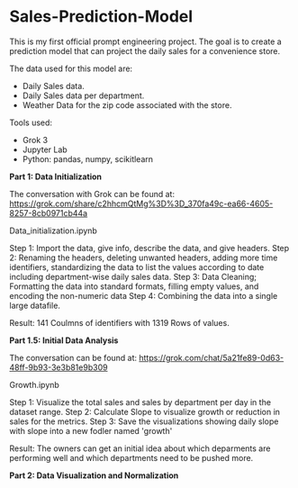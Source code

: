 # Sales-Prediction-Model

This is my first official prompt engineering project. The goal is to create a prediction model that can project the daily sales for a convenience store.

The data used for this model are:
- Daily Sales data.
- Daily Sales data per department.
- Weather Data for the zip code associated with the store.

Tools used:
- Grok 3
- Jupyter Lab
- Python: pandas, numpy, scikitlearn


**Part 1: Data Initialization**

The conversation with Grok can be found at:
https://grok.com/share/c2hhcmQtMg%3D%3D_370fa49c-ea66-4605-8257-8cb0971cb44a

Data_initialization.ipynb

Step 1: Import the data, give info, describe the data, and give headers.
Step 2: Renaming the headers, deleting unwanted headers, adding more time identifiers, standardizing the data to list the values according to date including department-wise daily sales data.
Step 3: Data Cleaning; Formatting the data into standard formats, filling empty values, and encoding the non-numeric data
Step 4: Combining the data into a single large datafile.

Result: 141 Coulmns of identifiers with 1319 Rows of values.

**Part 1.5: Initial Data Analysis**

The conversation can be found at:
https://grok.com/chat/5a21fe89-0d63-48ff-9b93-3e3b81e9b309

Growth.ipynb

Step 1: Visualize the total sales and sales by department per day in the dataset range.
Step 2: Calculate Slope to visualize growth or reduction in sales for the metrics.
Step 3: Save the visualizations showing daily slope with slope into a new fodler named 'growth'

Result: The owners can get an initial idea about which deparments are performing well and which departments need to be pushed more.

**Part 2: Data Visualization and Normalization**
